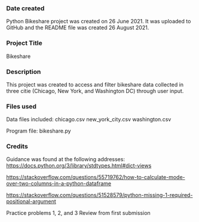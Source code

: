 ### Date created
Python Bikeshare project was created on 26 June 2021. It was uploaded to GitHub and the README file was created 26 August 2021.

### Project Title
Bikeshare

### Description
This project was created to access and filter bikeshare data collected in three citie (Chicago, New York, and Washington DC) through user input.

### Files used
Data files included:
  chicago.csv
  new_york_city.csv
  washington.csv

Program file:
  bikeshare.py

### Credits
Guidance was found at the following addresses:
https://docs.python.org/3/library/stdtypes.html#dict-views

https://stackoverflow.com/questions/55719762/how-to-calculate-mode-over-two-columns-in-a-python-dataframe

https://stackoverflow.com/questions/51528579/python-missing-1-required-positional-argument

Practice problems 1, 2, and 3
Review from first submission
